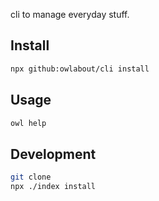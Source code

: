 cli to manage everyday stuff.

## Install

```bash
npx github:owlabout/cli install
```

## Usage

```bash
owl help
```

## Development

```bash
git clone
npx ./index install
```
